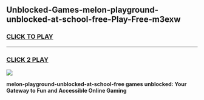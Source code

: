 
## Unblocked-Games-melon-playground-unblocked-at-school-free-Play-Free-m3exw
<h3>
<a href="https://premium76.site?title=melon-playground-unblocked-at-school-free&ref=23A">CLICK TO PLAY</a></h3>
<hr>

<h3>
<a href="https://premium76.site?title=melon-playground-unblocked-at-school-free&ref=23A">CLICK 2 PLAY</a>
  
</h3>

<a href="https://premium76.site?title=melon-playground-unblocked-at-school-free&ref=23A"><img src="https://clearcache.store/games.png"></a>


**melon-playground-unblocked-at-school-free games unblocked: Your Gateway to Fun and Accessible Online Gaming**
